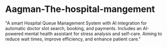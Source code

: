 # Aagman-The-hospital-mangement
"A smart Hospital Queue Management System with AI integration for automatic doctor slot search, booking, and payments. Includes an AI-powered mental health assistant for stress analysis and self-care. Aiming to reduce wait times, improve efficiency, and enhance patient care."
